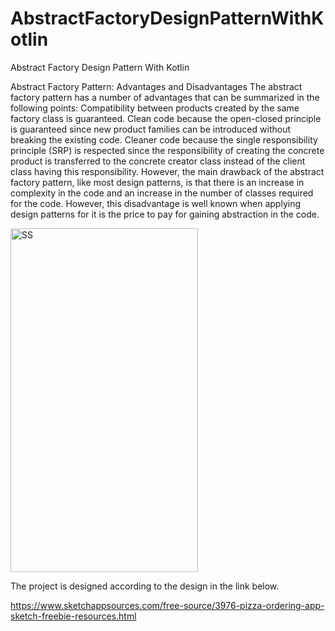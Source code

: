 # AbstractFactoryDesignPatternWithKotlin
Abstract Factory Design Pattern With Kotlin

Abstract Factory Pattern: Advantages and Disadvantages
The abstract factory pattern has a number of advantages that can be summarized in the following points:
Compatibility between products created by the same factory class is guaranteed.
Clean code because the open-closed principle is guaranteed since new product families can be introduced without breaking the existing code.
Cleaner code because the single responsibility principle (SRP) is respected since the responsibility of creating the concrete product is transferred to the concrete creator class instead of the client class having this responsibility.
However, the main drawback of the abstract factory pattern, like most design patterns, is that there is an increase in complexity in the code and an increase in the number of classes required for the code. However, this disadvantage is well known when applying design patterns for it is the price to pay for gaining abstraction in the code.

<img src="https://github.com/harunkor/AbstractFactoryDesignPatternWithKotlin/blob/master/app/device-2022-01-01-234127.gif?raw=true" alt="SS" width="300" height="550">


The project is designed according to the design in the link below.

https://www.sketchappsources.com/free-source/3976-pizza-ordering-app-sketch-freebie-resources.html


